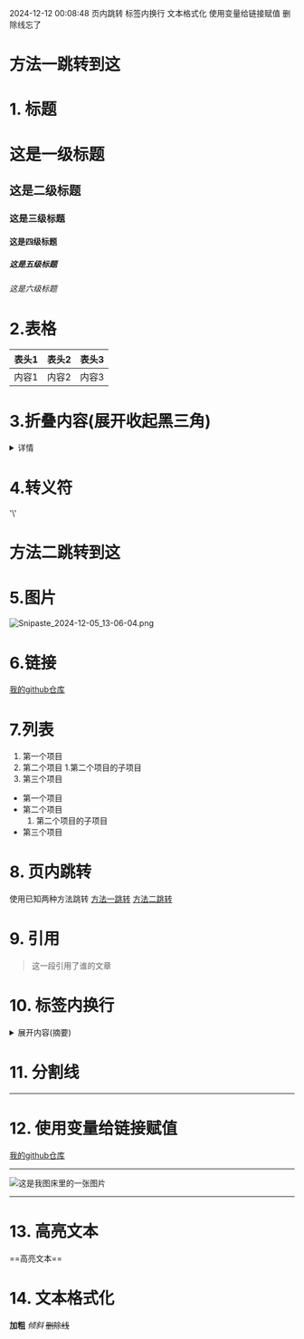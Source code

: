 2024-12-12 00:08:48
页内跳转
标签内换行
文本格式化
使用变量给链接赋值
删除线忘了







<h1 id='1'>方法一跳转到这</h1>

# 1. 标题
# 这是一级标题
## 这是二级标题
### 这是三级标题
#### 这是四级标题
##### 这是五级标题
###### 这是六级标题

# 2.表格
 |表头1|表头2|表头3|
 |:-|:-:|-:|
 |内容1|内容2|内容3|

# 3.折叠内容(展开收起黑三角)

<details><summary>详情</summary>详情内容</details>

# 4.转义符
'\\'
# <span id='2'>方法二跳转到这</span>
# 5.图片
![Snipaste_2024-12-05_13-06-04.png](https://6f124247.cloudflare-imgbed-7p1.pages.dev/file/Snipaste_2024-12-05_13-06-04.png)
# 6.链接
[我的github仓库](https://github.com/k1e2q3i4n5g6?tab=repositories)
# 7.列表
1. 第一个项目
2. 第二个项目
    1.第二个项目的子项目
3. 第三个项目

- 第一个项目
- 第二个项目
    1. 第二个项目的子项目  
- 第三个项目   
# 8. 页内跳转
使用已知两种方法跳转
[方法一跳转](#1)
[方法二跳转](#2)
# 9. 引用
>这一段引用了谁的文章
>

# 10. 标签内换行
<details>
<summary>展开内容(摘要)</summary>

- <details>
    <summary>展开内容(摘要)</summary>

    在这里<br>换行</br>
    
  </details>

</details>

# 11. 分割线
***
# 12. 使用变量给链接赋值
[我的github仓库][github]
***
![这是我图床里的一张图片][image]

[github]: https://github.com/k1e2q3i4n5g6
[image]: https://6f124247.cloudflare-imgbed-7p1.pages.dev/file/Snipaste_2024-12-05_13-06-04.png

---
# 13. 高亮文本
==高亮文本==


# 14. 文本格式化
**加粗**
_倾斜_
~~删除线~~ 